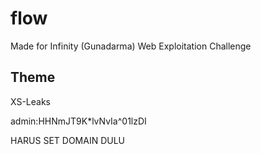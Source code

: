 # flow
Made for Infinity (Gunadarma) Web Exploitation Challenge

## Theme
XS-Leaks

admin:HHNmJT9K*lvNvIa^0$1$lzDI

HARUS SET DOMAIN DULU